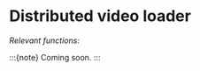 Distributed video loader
========================

*Relevant functions: [](#noisebase.torch.video_sampler)*

:::{note}
Coming soon.
:::